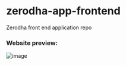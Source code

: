 # zerodha-app-frontend
Zerodha front end application repo

### Website preview: 

![image](https://github.com/anuragsingh6886/zerodha-app-frontend/assets/83186717/d6002b21-9cc0-4d19-b237-a1cd682c7474)
